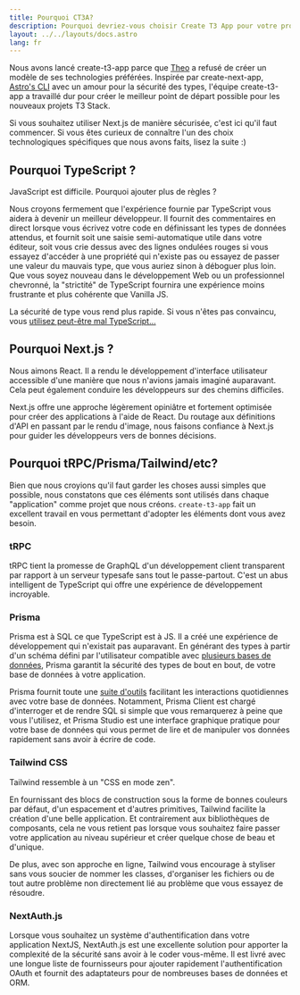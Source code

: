 ```yaml
---
title: Pourquoi CT3A?
description: Pourquoi devriez-vous choisir Create T3 App pour votre prochain projet
layout: ../../layouts/docs.astro
lang: fr
---
```


Nous avons lancé create-t3-app parce que [Theo](https://twitter.com/t3dotgg) a refusé de créer un modèle de ses technologies préférées. Inspirée par create-next-app, [Astro's CLI](https://astro.build) avec un amour pour la sécurité des types, l'équipe create-t3-app a travaillé dur pour créer le meilleur point de départ possible pour les nouveaux projets T3 Stack.

Si vous souhaitez utiliser Next.js de manière sécurisée, c'est ici qu'il faut commencer. Si vous êtes curieux de connaître l'un des choix technologiques spécifiques que nous avons faits, lisez la suite :)

## Pourquoi TypeScript ?

JavaScript est difficile. Pourquoi ajouter plus de règles ?

Nous croyons fermement que l'expérience fournie par TypeScript vous aidera à devenir un meilleur développeur. Il fournit des commentaires en direct lorsque vous écrivez votre code en définissant les types de données attendus, et fournit soit une saisie semi-automatique utile dans votre éditeur, soit vous crie dessus avec des lignes ondulées rouges si vous essayez d'accéder à une propriété qui n'existe pas ou essayez de passer une valeur du mauvais type, que vous auriez sinon à déboguer plus loin. Que vous soyez nouveau dans le développement Web ou un professionnel chevronné, la "strictité" de TypeScript fournira une expérience moins frustrante et plus cohérente que Vanilla JS.

La sécurité de type vous rend plus rapide. Si vous n'êtes pas convaincu, vous [utilisez peut-être mal TypeScript...](https://www.youtube.com/watch?v=RmGHnYUqQ4k)

## Pourquoi Next.js ?

Nous aimons React. Il a rendu le développement d'interface utilisateur accessible d'une manière que nous n'avions jamais imaginé auparavant. Cela peut également conduire les développeurs sur des chemins difficiles.

Next.js offre une approche légèrement opiniâtre et fortement optimisée pour créer des applications à l'aide de React. Du routage aux définitions d'API en passant par le rendu d'image, nous faisons confiance à Next.js pour guider les développeurs vers de bonnes décisions.

## Pourquoi tRPC/Prisma/Tailwind/etc?

Bien que nous croyions qu'il faut garder les choses aussi simples que possible, nous constatons que ces éléments sont utilisés dans chaque "application" comme projet que nous créons. `create-t3-app` fait un excellent travail en vous permettant d'adopter les éléments dont vous avez besoin.

### tRPC

tRPC tient la promesse de GraphQL d'un développement client transparent par rapport à un serveur typesafe sans tout le passe-partout. C'est un abus intelligent de TypeScript qui offre une expérience de développement incroyable.

### Prisma

Prisma est à SQL ce que TypeScript est à JS. Il a créé une expérience de développement qui n'existait pas auparavant. En générant des types à partir d'un schéma défini par l'utilisateur compatible avec [plusieurs bases de données](https://www.prisma.io/docs/concepts/database-connectors), Prisma garantit la sécurité des types de bout en bout, de votre base de données à votre application.

Prisma fournit toute une [suite d'outils](https://www.prisma.io/docs/concepts/overview/should-you-use-prisma#-you-want-a-tool-that-holistically-covers-your-database-workflows) facilitant les interactions quotidiennes avec votre base de données. Notamment, Prisma Client est chargé d'interroger et de rendre SQL si simple que vous remarquerez à peine que vous l'utilisez, et Prisma Studio est une interface graphique pratique pour votre base de données qui vous permet de lire et de manipuler vos données rapidement sans avoir à écrire de code.

### Tailwind CSS

Tailwind ressemble à un "CSS en mode zen".

En fournissant des blocs de construction sous la forme de bonnes couleurs par défaut, d'un espacement et d'autres primitives, Tailwind facilite la création d'une belle application. Et contrairement aux bibliothèques de composants, cela ne vous retient pas lorsque vous souhaitez faire passer votre application au niveau supérieur et créer quelque chose de beau et d'unique.

De plus, avec son approche en ligne, Tailwind vous encourage à styliser sans vous soucier de nommer les classes, d'organiser les fichiers ou de tout autre problème non directement lié au problème que vous essayez de résoudre.

### NextAuth.js

Lorsque vous souhaitez un système d'authentification dans votre application NextJS, NextAuth.js est une excellente solution pour apporter la complexité de la sécurité sans avoir à le coder vous-même. Il est livré avec une longue liste de fournisseurs pour ajouter rapidement l'authentification OAuth et fournit des adaptateurs pour de nombreuses bases de données et ORM.
